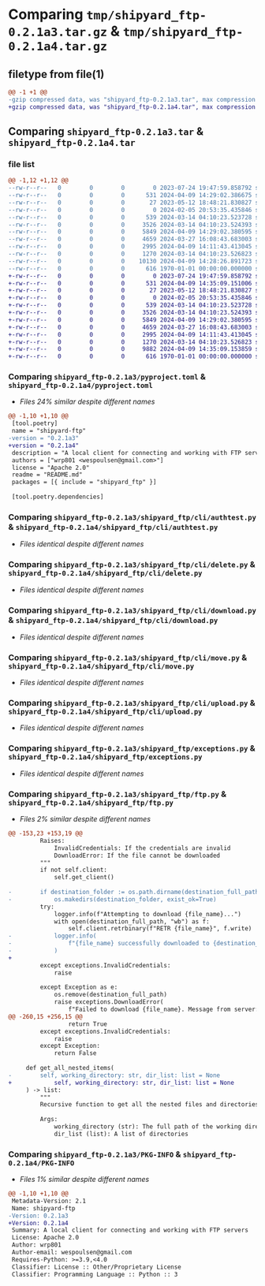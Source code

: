 # Comparing `tmp/shipyard_ftp-0.2.1a3.tar.gz` & `tmp/shipyard_ftp-0.2.1a4.tar.gz`

## filetype from file(1)

```diff
@@ -1 +1 @@
-gzip compressed data, was "shipyard_ftp-0.2.1a3.tar", max compression
+gzip compressed data, was "shipyard_ftp-0.2.1a4.tar", max compression
```

## Comparing `shipyard_ftp-0.2.1a3.tar` & `shipyard_ftp-0.2.1a4.tar`

### file list

```diff
@@ -1,12 +1,12 @@
--rw-r--r--   0        0        0        0 2023-07-24 19:47:59.858792 shipyard_ftp-0.2.1a3/README.md
--rw-r--r--   0        0        0      531 2024-04-09 14:29:02.386675 shipyard_ftp-0.2.1a3/pyproject.toml
--rw-r--r--   0        0        0       27 2023-05-12 18:48:21.830827 shipyard_ftp-0.2.1a3/shipyard_ftp/__init__.py
--rw-r--r--   0        0        0        0 2024-02-05 20:53:35.435846 shipyard_ftp-0.2.1a3/shipyard_ftp/cli/__init__.py
--rw-r--r--   0        0        0      539 2024-03-14 04:10:23.523728 shipyard_ftp-0.2.1a3/shipyard_ftp/cli/authtest.py
--rw-r--r--   0        0        0     3526 2024-03-14 04:10:23.524393 shipyard_ftp-0.2.1a3/shipyard_ftp/cli/delete.py
--rw-r--r--   0        0        0     5849 2024-04-09 14:29:02.380595 shipyard_ftp-0.2.1a3/shipyard_ftp/cli/download.py
--rw-r--r--   0        0        0     4659 2024-03-27 16:08:43.683003 shipyard_ftp-0.2.1a3/shipyard_ftp/cli/move.py
--rw-r--r--   0        0        0     2995 2024-04-09 14:11:43.413045 shipyard_ftp-0.2.1a3/shipyard_ftp/cli/upload.py
--rw-r--r--   0        0        0     1270 2024-03-14 04:10:23.526823 shipyard_ftp-0.2.1a3/shipyard_ftp/exceptions.py
--rw-r--r--   0        0        0    10130 2024-04-09 14:28:26.891723 shipyard_ftp-0.2.1a3/shipyard_ftp/ftp.py
--rw-r--r--   0        0        0      616 1970-01-01 00:00:00.000000 shipyard_ftp-0.2.1a3/PKG-INFO
+-rw-r--r--   0        0        0        0 2023-07-24 19:47:59.858792 shipyard_ftp-0.2.1a4/README.md
+-rw-r--r--   0        0        0      531 2024-04-09 14:35:09.151006 shipyard_ftp-0.2.1a4/pyproject.toml
+-rw-r--r--   0        0        0       27 2023-05-12 18:48:21.830827 shipyard_ftp-0.2.1a4/shipyard_ftp/__init__.py
+-rw-r--r--   0        0        0        0 2024-02-05 20:53:35.435846 shipyard_ftp-0.2.1a4/shipyard_ftp/cli/__init__.py
+-rw-r--r--   0        0        0      539 2024-03-14 04:10:23.523728 shipyard_ftp-0.2.1a4/shipyard_ftp/cli/authtest.py
+-rw-r--r--   0        0        0     3526 2024-03-14 04:10:23.524393 shipyard_ftp-0.2.1a4/shipyard_ftp/cli/delete.py
+-rw-r--r--   0        0        0     5849 2024-04-09 14:29:02.380595 shipyard_ftp-0.2.1a4/shipyard_ftp/cli/download.py
+-rw-r--r--   0        0        0     4659 2024-03-27 16:08:43.683003 shipyard_ftp-0.2.1a4/shipyard_ftp/cli/move.py
+-rw-r--r--   0        0        0     2995 2024-04-09 14:11:43.413045 shipyard_ftp-0.2.1a4/shipyard_ftp/cli/upload.py
+-rw-r--r--   0        0        0     1270 2024-03-14 04:10:23.526823 shipyard_ftp-0.2.1a4/shipyard_ftp/exceptions.py
+-rw-r--r--   0        0        0     9882 2024-04-09 14:35:09.153859 shipyard_ftp-0.2.1a4/shipyard_ftp/ftp.py
+-rw-r--r--   0        0        0      616 1970-01-01 00:00:00.000000 shipyard_ftp-0.2.1a4/PKG-INFO
```

### Comparing `shipyard_ftp-0.2.1a3/pyproject.toml` & `shipyard_ftp-0.2.1a4/pyproject.toml`

 * *Files 24% similar despite different names*

```diff
@@ -1,10 +1,10 @@
 [tool.poetry]
 name = "shipyard-ftp"
-version = "0.2.1a3"
+version = "0.2.1a4"
 description = "A local client for connecting and working with FTP servers"
 authors = ["wrp801 <wespoulsen@gmail.com>"]
 license = "Apache 2.0"
 readme = "README.md"
 packages = [{ include = "shipyard_ftp" }]
 
 [tool.poetry.dependencies]
```

### Comparing `shipyard_ftp-0.2.1a3/shipyard_ftp/cli/authtest.py` & `shipyard_ftp-0.2.1a4/shipyard_ftp/cli/authtest.py`

 * *Files identical despite different names*

### Comparing `shipyard_ftp-0.2.1a3/shipyard_ftp/cli/delete.py` & `shipyard_ftp-0.2.1a4/shipyard_ftp/cli/delete.py`

 * *Files identical despite different names*

### Comparing `shipyard_ftp-0.2.1a3/shipyard_ftp/cli/download.py` & `shipyard_ftp-0.2.1a4/shipyard_ftp/cli/download.py`

 * *Files identical despite different names*

### Comparing `shipyard_ftp-0.2.1a3/shipyard_ftp/cli/move.py` & `shipyard_ftp-0.2.1a4/shipyard_ftp/cli/move.py`

 * *Files identical despite different names*

### Comparing `shipyard_ftp-0.2.1a3/shipyard_ftp/cli/upload.py` & `shipyard_ftp-0.2.1a4/shipyard_ftp/cli/upload.py`

 * *Files identical despite different names*

### Comparing `shipyard_ftp-0.2.1a3/shipyard_ftp/exceptions.py` & `shipyard_ftp-0.2.1a4/shipyard_ftp/exceptions.py`

 * *Files identical despite different names*

### Comparing `shipyard_ftp-0.2.1a3/shipyard_ftp/ftp.py` & `shipyard_ftp-0.2.1a4/shipyard_ftp/ftp.py`

 * *Files 2% similar despite different names*

```diff
@@ -153,23 +153,19 @@
         Raises:
             InvalidCredentials: If the credentials are invalid
             DownloadError: If the file cannot be downloaded
         """
         if not self.client:
             self.get_client()
 
-        if destination_folder := os.path.dirname(destination_full_path):
-            os.makedirs(destination_folder, exist_ok=True)
         try:
             logger.info(f"Attempting to download {file_name}...")
             with open(destination_full_path, "wb") as f:
                 self.client.retrbinary(f"RETR {file_name}", f.write)
-            logger.info(
-                f"{file_name} successfully downloaded to {destination_full_path}"
-            )
+
         except exceptions.InvalidCredentials:
             raise
 
         except Exception as e:
             os.remove(destination_full_path)
             raise exceptions.DownloadError(
                 f"Failed to download {file_name}. Message from server: {e}"
@@ -260,15 +256,15 @@
                 return True
         except exceptions.InvalidCredentials:
             raise
         except Exception:
             return False
 
     def get_all_nested_items(
-        self, working_directory: str, dir_list: list = None
+            self, working_directory: str, dir_list: list = None
     ) -> list:
         """
         Recursive function to get all the nested files and directories on the FTP server.
 
         Args:
             working_directory (str): The full path of the working directory
             dir_list (list): A list of directories
```

### Comparing `shipyard_ftp-0.2.1a3/PKG-INFO` & `shipyard_ftp-0.2.1a4/PKG-INFO`

 * *Files 1% similar despite different names*

```diff
@@ -1,10 +1,10 @@
 Metadata-Version: 2.1
 Name: shipyard-ftp
-Version: 0.2.1a3
+Version: 0.2.1a4
 Summary: A local client for connecting and working with FTP servers
 License: Apache 2.0
 Author: wrp801
 Author-email: wespoulsen@gmail.com
 Requires-Python: >=3.9,<4.0
 Classifier: License :: Other/Proprietary License
 Classifier: Programming Language :: Python :: 3
```

